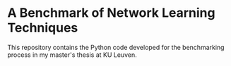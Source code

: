 # A Benchmark of Network Learning Techniques
This repository contains the Python code developed for the benchmarking process in my master's thesis at KU Leuven.